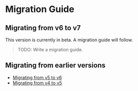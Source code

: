 # Migration Guide

## Migrating from v6 to v7

This version is currently in beta. A migration guide will follow.

> TODO: Write a migration guide.

## Migrating from earlier versions

- [Migrating from v5 to v6](migrating-v5.md)
- [Migrating from v4 to v5](migrating-v4.md)
